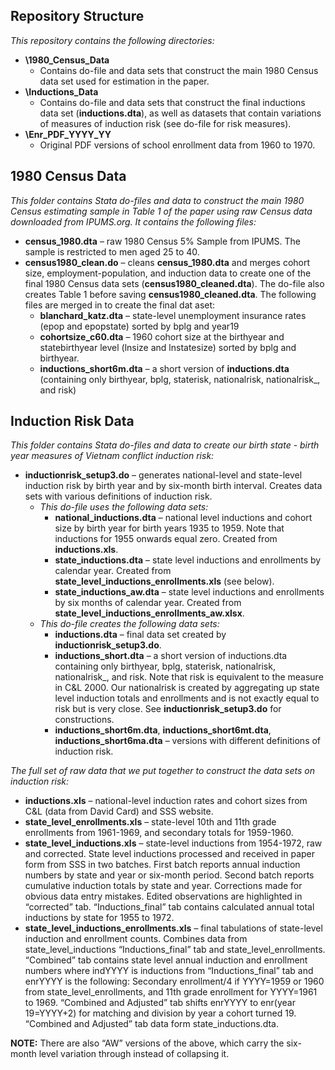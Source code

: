 ## Repository Structure
*This repository contains the following directories:*

- **\1980_Census_Data**
  - Contains do-file and data sets that construct the main 1980 Census data set used for estimation in the paper.
- **\Inductions_Data** 
  - Contains do-file and data sets that construct the final inductions data set (**inductions.dta**), as well as datasets that contain variations of measures of induction risk (see do-file for risk measures).  
- **\Enr_PDF_YYYY_YY**
  - Original PDF versions of school enrollment data from 1960 to 1970.

## 1980 Census Data 

*This folder contains Stata do-files and data to construct the main 1980 Census estimating sample in Table 1 of the paper using raw Census data downloaded from IPUMS.org. It contains the following files:*

- **census_1980.dta** – raw 1980 Census 5% Sample from IPUMS. The sample is restricted to men aged 25 to 40.
- **census1980_clean.do** – cleans **census_1980.dta** and merges cohort size, employment-population, and induction data to create one of the final 1980 Census data sets (**census1980_cleaned.dta**). The do-file also creates Table 1 before saving **census1980_cleaned.dta**. The following files are merged in to create the final dat aset:
  - **blanchard_katz.dta** – state-level unemployment insurance rates (epop and epopstate) sorted by bplg and year19 
  -	**cohortsize_c60.dta** – 1960 cohort size at the birthyear and statebirthyear level (lnsize and lnstatesize) sorted by bplg and birthyear.
  - **inductions_short6m.dta** – a short version of **inductions.dta** (containing only birthyear, bplg, staterisk, nationalrisk, nationalrisk_, and risk)

## Induction Risk Data 

*This folder contains Stata do-files and data to create our birth state - birth year measures of Vietnam conflict induction risk:*

- **inductionrisk_setup3.do** – generates national-level and state-level induction risk by birth year and by six-month birth interval. Creates data sets with various definitions of induction risk. 
  - *This do-file uses the following data sets:*
    - **national_inductions.dta** – national level inductions and cohort size by birth year for birth years 1935 to 1959. Note that inductions for 1955 onwards equal zero. Created from **inductions.xls**.
    - **state_inductions.dta** – state level inductions and enrollments by calendar year. Created from **state_level_inductions_enrollments.xls** (see below). 
    - **state_inductions_aw.dta** – state level inductions and enrollments by six months of calendar year.  Created from **state_level_inductions_enrollments_aw.xlsx**.
  - *This do-file creates the following data sets:*
    - **inductions.dta** – final data set created by **inductionrisk_setup3.do**.
    - **inductions_short.dta** – a short version of inductions.dta containing only birthyear, bplg, staterisk, nationalrisk, nationalrisk_, and risk.  Note that risk is equivalent to the measure in C&L 2000. Our nationalrisk is created by aggregating up state level induction totals and enrollments and is not exactly equal to risk but is very close. See **inductionrisk_setup3.do** for constructions.
    - **inductions_short6m.dta**, **inductions_short6mt.dta**, **inductions_short6ma.dta** – versions with different definitions of induction risk.

*The full set of raw data that we put together to construct the data sets on induction risk:*

- **inductions.xls** – national-level induction rates and cohort sizes from C&L (data from David Card) and SSS website.
- **state_level_enrollments.xls** – state-level 10th and 11th grade enrollments from 1961-1969, and secondary totals for 1959-1960.
- **state_level_inductions.xls** – state-level inductions from 1954-1972, raw and corrected. State level inductions processed and received in paper form from SSS in two batches. First batch reports annual induction numbers by state and year or six-month period. Second batch reports cumulative induction totals by state and year. Corrections made for obvious data entry mistakes. Edited observations are highlighted in “corrected” tab. “Inductions_final” tab contains calculated annual total inductions by state for 1955 to 1972.
- **state_level_inductions_enrollments.xls** – final tabulations of state-level induction and enrollment counts. Combines data from state_level_inductions “Inductions_final” tab and state_level_enrollments. “Combined” tab contains state level annual induction and enrollment numbers where indYYYY is inductions from “Inductions_final” tab and enrYYYY is the following: Secondary enrollment/4 if YYYY=1959 or 1960 from state_level_enrollments, and 11th grade enrollment for YYYY=1961 to 1969. “Combined and Adjusted” tab shifts enrYYYY to enr(year 19=YYYY+2) for matching and division by year a cohort turned 19. “Combined and Adjusted” tab data form state_inductions.dta.

**NOTE:** There are also “AW” versions of the above, which carry the six-month level variation through instead of collapsing it.
